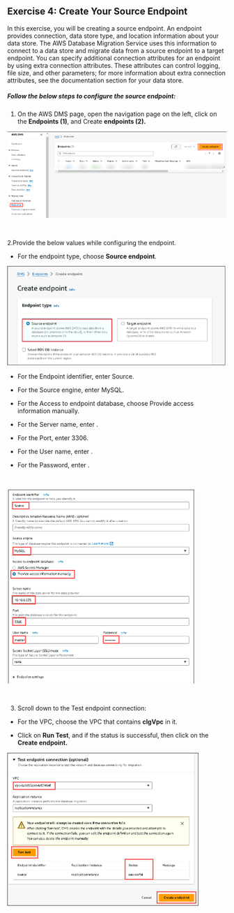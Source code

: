 ## Exercise 4: Create Your Source Endpoint
In this exercise, you will be creating a source endpoint. An endpoint provides connection, data store type, and location information about your data store. The AWS Database Migration Service uses this information to connect to a data store and migrate data from a source endpoint to a target endpoint. You can specify additional connection attributes for an endpoint by using extra connection attributes. These attributes can control logging, file size, and other parameters; for more information about extra connection attributes, see the documentation section for your data store.

##### Follow the below steps to configure the source endpoint:

1. On the AWS DMS page, open the navigation page on the left, click on the **Endpoints (1)**, and Create **endpoints (2).**

![](./screen/Screenshot_35.png)

<br>

2.Provide the below values while configuring the endpoint.

- For the endpoint type, choose **Source endpoint**.

![](./screen/Screenshot_36.png)

- For the Endpoint identifier, enter Source.

- For the Source engine, enter MySQL.

- For the Access to endpoint database, choose Provide access information manually.

- For the Server name, enter .

- For the Port, enter 3306.

- For the User name, enter .

- For the Password, enter .
  
<br>

![](./screen/Screenshot_37.png)

<br>

3. Scroll down to the Test endpoint connection:

- For the VPC, choose the VPC that contains **clgVpc** in it.

- Click on **Run Test**, and if the status is successful, then click on the **Create endpoint.**

![](./screen/Screenshot_38.png)

<br>
